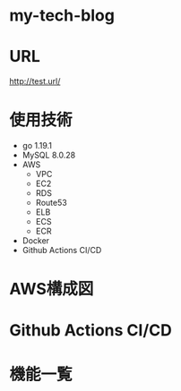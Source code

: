 # my-tech-blog

# URL
http://test.url/


# 使用技術
- go 1.19.1
- MySQL 8.0.28
- AWS
  - VPC
  - EC2
  - RDS
  - Route53
  - ELB
  - ECS
  - ECR
- Docker
- Github Actions CI/CD

# AWS構成図

# Github Actions CI/CD

# 機能一覧
